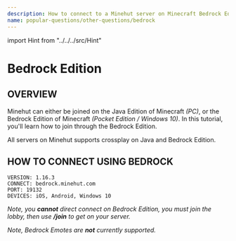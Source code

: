 ```yaml
---
description: How to connect to a Minehut server on Minecraft Bedrock Edition.
name: popular-questions/other-questions/bedrock
---
```


import Hint from "../../../src/Hint"

# Bedrock Edition

## OVERVIEW

Minehut can either be joined on the Java Edition of Minecraft _\(PC\)_, or the Bedrock Edition of Minecraft _\(Pocket Edition / Windows 10\)_. In this tutorial, you'll learn how to join through the Bedrock Edition.

<Hint style="info">
All servers on Minehut supports crossplay on Java and Bedrock Edition.
</Hint>

## HOW TO CONNECT USING BEDROCK

```text
VERSION: 1.16.3
CONNECT: bedrock.minehut.com
PORT: 19132
DEVICES: iOS, Android, Windows 10
```

_Note, you **cannot** direct connect on Bedrock Edition, you must join the lobby, then use **/join** to get on your server._

_Note, Bedrock Emotes are **not** currently supported._
